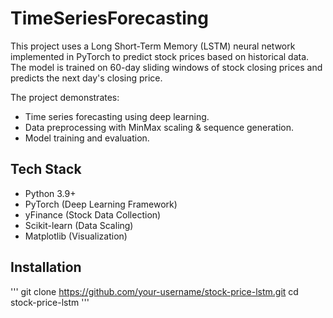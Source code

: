 # TimeSeriesForecasting

This project uses a Long Short-Term Memory (LSTM) neural network implemented in PyTorch to predict stock prices based on historical data.
The model is trained on 60-day sliding windows of stock closing prices and predicts the next day's closing price.

The project demonstrates:

- Time series forecasting using deep learning.
- Data preprocessing with MinMax scaling & sequence generation.
- Model training and evaluation.

## Tech Stack
- Python 3.9+
- PyTorch (Deep Learning Framework)
- yFinance (Stock Data Collection)
- Scikit-learn (Data Scaling)
- Matplotlib (Visualization)

## Installation
'''
git clone https://github.com/your-username/stock-price-lstm.git
cd stock-price-lstm
'''
